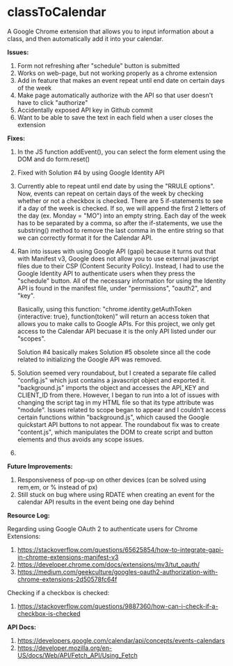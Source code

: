 # classToCalendar
A Google Chrome extension that allows you to input information about a class, and then automatically add it into your calendar. 

**Issues:**
1. Form not refreshing after "schedule" button is submitted
2. Works on web-page, but not working properly as a chrome extension
3. Add in feature that makes an event repeat until end date on certain days of the week
4. Make page automatically authorize with the API so that user doesn't have to click "authorize"
5. Accidentally exposed API key in Github commit
6. Want to be able to save the text in each field when a user closes the extension

**Fixes:**
1. In the JS function addEvent(), you can select the form element using the DOM and do form.reset()
2. Fixed with Solution #4 by using Google Identity API
3. Currently able to repeat until end date by using the "RRULE options". Now, events can repeat on certain days of the week by checking whether or not a checkbox is checked. There are 5 if-statements to see if a day of the week is checked. If so, we will append the first 2 letters of the day (ex. Monday = "MO") into an empty string. Each day of the week has to be separated by a comma, so after the if-statements, we use the substring() method to remove the last comma in the entire string so that we can correctly format it for the Calendar API. 
4. Ran into issues with using Google API (gapi) because it turns out that with Manifest v3, Google does not allow you to use external javascript files due to their CSP (Content Security Policy). Instead, I had to use the Google Identity API to authenticate users when they press the "schedule" button. All of the necessary information for using the Identity API is found in the manifest file, under "permissions", "oauth2", and "key". 

    Basically, using this function: "chrome.identity.getAuthToken {interactive: true}, function(token)" will return an access token that allows you to make calls to Google APIs. For this project, we only get access to the Calendar API becuase it is the only API listed under our "scopes". 

    Solution #4 basically makes Solution #5 obsolete since all the code related to initializing the Google API was removed. 

5. Solution seemed very roundabout, but I created a separate file called "config.js" which just contains a javascript object and exported it. "background.js" imports the object and accesses the API_KEY and CLIENT_ID from there. However, I began to run into a lot of issues with changing the script tag in my HTML file so that its type attribute was "module". Issues related to scope began to appear and I couldn't access certain functions within "background.js", which caused the Google quickstart API buttons to not appear. The roundabout fix was to create "content.js", which manipulates the DOM to create script and button elements and thus avoids any scope issues. 

6.

**Future Improvements:**
1. Responsiveness of pop-up on other devices (can be solved using rem,em, or % instead of px)
2. Still stuck on bug where using RDATE when creating an event for the calendar API results in the event being one day behind



**Resource Log:**

Regarding using Google OAuth 2 to authenticate users for Chrome Extensions:
1. https://stackoverflow.com/questions/65625854/how-to-integrate-gapi-in-chrome-extensions-manifest-v3
2. https://developer.chrome.com/docs/extensions/mv3/tut_oauth/
3. https://medium.com/geekculture/googles-oauth2-authorization-with-chrome-extensions-2d50578fc64f

Checking if a checkbox is checked:
1. https://stackoverflow.com/questions/9887360/how-can-i-check-if-a-checkbox-is-checked

**API Docs:**
1. https://developers.google.com/calendar/api/concepts/events-calendars
2. https://developer.mozilla.org/en-US/docs/Web/API/Fetch_API/Using_Fetch
